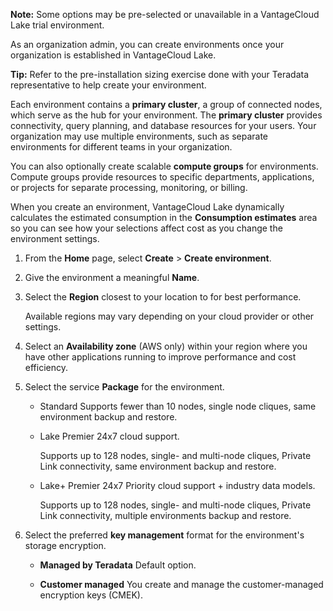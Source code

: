 **Note:** Some options may be pre-selected or unavailable in a VantageCloud Lake trial environment.

As an organization admin, you can create environments once your organization is established in VantageCloud Lake.

**Tip:** Refer to the pre-installation sizing exercise done with your Teradata representative to help create your environment.

Each environment contains a **primary cluster**, a group of connected nodes, which serve as the hub for your environment. The **primary cluster** provides connectivity, query planning, and database resources for your users. Your organization may use multiple environments, such as separate environments for different teams in your organization.

You can also optionally create scalable **compute groups** for environments. Compute groups provide resources to specific departments, applications, or projects for separate processing, monitoring, or billing.

When you create an environment, VantageCloud Lake dynamically calculates the estimated consumption in the **Consumption estimates** area so you can see how your selections affect cost as you change the environment settings.

1.  From the **Home** page, select **Create** > **Create environment**.


1.  Give the environment a meaningful **Name**.


1.  Select the **Region** closest to your location to for best performance.

    Available regions may vary depending on your cloud provider or other settings.


1.  Select an **Availability zone** (AWS only) within your region where you have other applications running to improve performance and cost efficiency.


1.  Select the service **Package** for the environment.

    -   Standard Supports fewer than 10 nodes, single node cliques, same environment backup and restore.


    -   Lake Premier 24x7 cloud support.

        Supports up to 128 nodes, single- and multi-node cliques, Private Link connectivity, same environment backup and restore.


    -   Lake+ Premier 24x7 Priority cloud support + industry data models.

        Supports up to 128 nodes, single- and multi-node cliques, Private Link connectivity, multiple environments backup and restore.


1.  Select the preferred **key management** format for the environment's storage encryption.

    -   **Managed by Teradata** Default option.


    -   **Customer managed** You create and manage the customer-managed encryption keys (CMEK).


